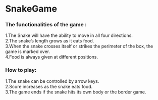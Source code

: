 # SnakeGame
### The functionalities of the game :
1.The Snake will have the ability to move in all four directions. <br>
2.The snake’s length grows as it eats food.<br>
3.When the snake crosses itself or strikes the perimeter of the box, 
the game is marked over. <br>
4.Food is always given at different positions.
### How to play:
1.The snake can be controlled by arrow keys. <br>
2.Score increases as the snake eats food. <br>
3.The game ends if the snake hits its own body or the border game.
